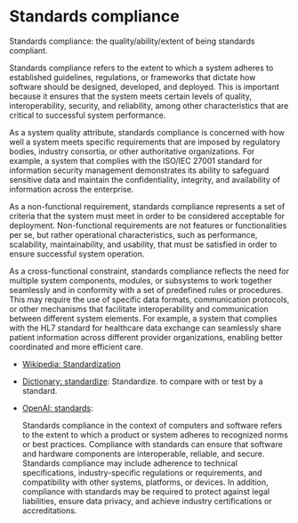 # Standards compliance

Standards compliance: the quality/ability/extent of being standards compliant.

<div data-chatgpt-prompt="explain standards compliance (system quality attribute, cross-functional constraint, non-functional requirement)">Standards compliance refers to the extent to which a system adheres to established guidelines, regulations, or frameworks that dictate how software should be designed, developed, and deployed. This is important because it ensures that the system meets certain levels of quality, interoperability, security, and reliability, among other characteristics that are critical to successful system performance.

As a system quality attribute, standards compliance is concerned with how well a system meets specific requirements that are imposed by regulatory bodies, industry consortia, or other authoritative organizations. For example, a system that complies with the ISO/IEC 27001 standard for information security management demonstrates its ability to safeguard sensitive data and maintain the confidentiality, integrity, and availability of information across the enterprise.

As a non-functional requirement, standards compliance represents a set of criteria that the system must meet in order to be considered acceptable for deployment. Non-functional requirements are not features or functionalities per se, but rather operational characteristics, such as performance, scalability, maintainability, and usability, that must be satisfied in order to ensure successful system operation.

As a cross-functional constraint, standards compliance reflects the need for multiple system components, modules, or subsystems to work together seamlessly and in conformity with a set of predefined rules or procedures. This may require the use of specific data formats, communication protocols, or other mechanisms that facilitate interoperability and communication between different system elements. For example, a system that complies with the HL7 standard for healthcare data exchange can seamlessly share patient information across different provider organizations, enabling better coordinated and more efficient care.</div>

* [Wikipedia: Standardization](https://wikipedia.org/wiki/Standardization)

* [Dictionary: standardize](https://www.dictionary.com/browse/standardize): Standardize. to compare with or test by a standard.
  
* [OpenAI: standards](https:://openai.com): <div data-chatgpt-prompt="define standards compliance (computers and software)">Standards compliance in the context of computers and software refers to the extent to which a product or system adheres to recognized norms or best practices. Compliance with standards can ensure that software and hardware components are interoperable, reliable, and secure. Standards compliance may include adherence to technical specifications, industry-specific regulations or requirements, and compatibility with other systems, platforms, or devices. In addition, compliance with standards may be required to protect against legal liabilities, ensure data privacy, and achieve industry certifications or accreditations.</div>

